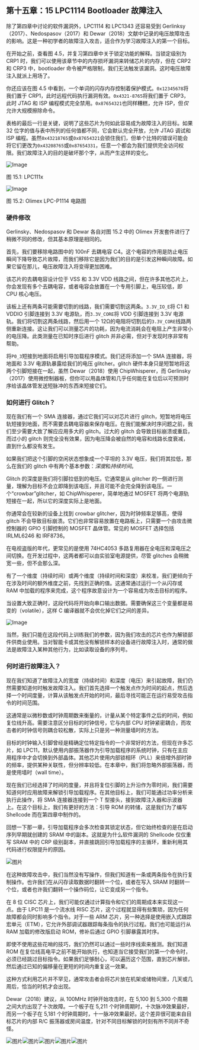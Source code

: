 ## 第十五章：**15  LPC1114 Bootloader 故障注入**

除了第四章中讨论的软件漏洞外，LPC1114 和 LPC1343 还容易受到 Gerlinksy（2017）、Nedospasov（2017）和 Dewar（2018）文献中记录的电压故障攻击的影响。这是一种初学者的故障注入攻击，适合作为学习故障注入的第一个目标。

在开始之前，查看图 4.5，并复习第四章中关于锁定功能的解释。当锁定级别为 CRP1 时，我们可以使用该章节中的内存损坏漏洞来转储芯片的内存，但在 CRP2 和 CRP3 中，bootloader 命令被严格限制，我们无法触发该漏洞。这时电压故障注入就派上用场了。

你还应该在图 4.5 中看到，一个单词的闪存内存控制着保护模式。`0x12345678`将我们置于 CRP1，此时远程代码执行漏洞有效。`0x4321-8765`将我们置于 CRP3，此时 JTAG 和 ISP 编程模式完全禁用。`0x87654321`也同样糟糕，允许 ISP，但*仅*允许大规模擦除命令。

表格的最后一行是关键，说明了这些芯片为何如此容易成为故障注入的目标。如果 32 位字的值与表中所列的任何值都不同，它会默认完全开放，允许 JTAG 调试和 ISP 编程。虽然`0x43218765`或`0x87654321`会锁住我们，但单个比特的错误可能会将它们更改为`0x43208765`或`0x87654331`，任意一个都会为我们提供完全访问权限。我们故障注入的目的是破坏那个字，从而产生这样的变化。

![Image](img/f0144-01.jpg)

图 15.1: LPC111x

![Image](img/f0145-01.jpg)

图 15.2: Olimex LPC-P1114 电路图

### **硬件修改**

Gerlinsky、Nedospasov 和 Dewar 各自对图 15.2 中的 Olimex 开发套件进行了稍微不同的修改，但其基本原理是相同的。

首先，我们要移除电路图中的 100nF 去耦电容 C4。这个电容的作用是防止电压瞬间下降导致芯片故障，而我们移除它是因为我们的目的是引发这种瞬间故障。如果它留在那儿，电压故障注入将变得更加困难。

该芯片的去耦电容设计位于 VSS 和 3.3V VDD 线路之间，但在许多其他芯片上，你会发现有多个去耦电容，或者电容会放置在一个专用引脚上，电压较低，即 CPU 核心电压。

该板上还有两条可能需要切割的线路，我们需要切割这两条。`3.3V_IO_E`将 C1 和 VDDIO 引脚连接到 3.3V 电源轨，而`3.3V_CORE`将 VDD 引脚连接到 3.3V 电源轨。我们将切割这两条线路，然后用一个 12Ω的电阻将切割后的`3.3V_CORE`线路两侧重新连接。这让我们可以测量芯片的功耗，因为电流消耗会在电阻上产生非常小的电压降。此类测量在已知时序后进行 glitch 并非必需，但对于发现时序非常有帮助。

将`P0_3`短接到地面将启用引导加载程序模式。我们还将添加一个 SMA 连接器，将地面和 3.3V 电源轨暴露给我们的电压 glitcher。glitch 硬件本身只是短暂地将这两个引脚短接在一起，虽然 Dewar（2018）使用 ChipWhisperer，而 Gerlinsky（2017）使用微控制器板，但你可以用晶体管和几乎任何能在复位后以可预测时序给该晶体管发送短脉冲的东西来短接它们。

### **如何进行 Glitch？**

现在我们有一个 SMA 连接器，通过它我们可以对芯片进行 glitch，短暂地将电压轨短接到地面，而不需要去耦电容器来保存电压。在我们能解决时序问题之前，我们至少需要大致了解应应用多大的 glitch。过大的 glitch 会导致目标崩溃或重启，而过小的 glitch 则完全没有效果，因为电压降会被自然的电容和线路长度衰减，直到什么都没有发生。

如果我们把这个引脚的空闲状态想象成一个平坦的 3.3V 电压，我们将其拉低，那么在我们的 glitch 中有两个基本参数：*深度*和*持续时间*。

Glitch 的深度是我们将引脚拉低到的电压。它通常是从 glitcher 的一侧进行测量，理解为目标不会立即降到该电压，并且可能不会完全降到该电压。一个“crowbar”glitcher，如 ChipWhisperer，简单地通过 MOSFET 将两个电源轨短接在一起，所以它的深度实际上是地面。

你通常会在较新的设备上找到 crowbar glitcher，因为时钟频率足够高，使得 glitch 不会导致目标崩溃。它们也非常容易放置在电路板上，只需要一个由攻击微控制器的 GPIO 引脚控制的 MOSFET 晶体管。常见的 MOSFET 选择包括 IRLML6246 和 IRF8736。

在电视盗版的年代，更常见的是使用 74HC4053 多路复用器在全电压和深电压之间切换。在开发过程中，这两者都可以由实验室电源提供，尽管 glitches 会稍微宽一些，但不会那么深。

有了一个维度（持续时间）或两个维度（持续时间和深度）来校准，我们更倾向于在涉及时间的额外维度之前，先找到正确的值。这通常通过运行一个从闪存或 RAM 中加载的程序来完成，这个程序故意设计为一个容易成为攻击目标的程序。

当设置大致正确时，这段代码将开始向串口输出数据。需要确保这三个变量都是易变的（volatile），这样 C 编译器就不会优化掉它们之间的差异。

![Image](img/f0148-01.jpg)

当然，我们只能在这段代码上训练我们的参数，因为我们攻击的芯片也作为解锁部件供商业使用。当对智能卡或其他没有解锁样本的设备进行故障注入时，通常的做法是故障注入某种其他行为，比如读取设备的序列号。

### **何时进行故障注入？**

现在我们知道了故障注入的宽度（持续时间）和深度（电压）来引起故障，我们仍然需要知道何时触发故障注入。我们首先选择一个触发点作为时间的起点，然后选择一个时间度量，计算从该触发点开始的时间，最后寻找可能正在运行易受攻击指令的时间范围。

这通常是以微秒数或时钟周期数来衡量的，计量从某个特定事件之后的时间，例如复位线升高。需要注意区分目标的时钟信号，它与内部 CPU 时钟紧密耦合，而攻击者的时钟信号则耦合较松散，实际上只是另一种测量墙时的方法。

目标的时钟输入引脚曾经是精确定位特定指令的一个非常好的方法，但现在许多芯片，如 LPC11，默认使用内部振荡器作为引导加载程序的系统时钟，只有在主应用程序中才会切换到外部晶体。其他芯片使用内部锁相环（PLL）来倍增外部时钟的频率，提供某种关联性，但分辨率较低。在本章中，我们将忽略外部振荡器，而是使用墙时（wall time）。

现在我们已经选择了时间的度量，并且将复位引脚的上升沿作为零时间，我们需要知道何时应用故障来解锁引导加载程序。在其他目标上，我们可能通过功率分析来执行此操作，将 SMA 连接器连接到一个 T 型接头，接到故障注入器和示波器上。在这个目标上，我们有更好的方法：引导 ROM 的转储，这是我们为了编写 Shellcode 而在第四章中制作的。

回想一下那一章，引导加载程序会多次检查其锁定状态，但它始终检查的是在启动序列早期就创建的 SRAM 中的副本。这就是为什么软件漏洞的 Shellcode 仅仅重写 SRAM 中的 CRP 级别副本，并直接跳回引导加载程序的主循环，重新利用其代码进行权限提升的原因。

![图片](img/f0149-01.jpg)

在这种故障攻击中，我们当然没有写操作，但我们知道有一条或两条指令在执行复制操作。也许我们在从闪存读取数据时翻转一个位，或者在写入 SRAM 时翻转一个位，或者也许我们翻转一个操作码位，让它变成另一个指令。

在 8 位 CISC 芯片上，我们可能仅通过计算指令和它们的周期成本来实现这一点。由于 LPC11 是一个流水线 RISC 芯片，这个过程就显得有些繁琐，因为任何故障都会同时影响多个指令。对于一些 ARM 芯片，另一种选择是使用嵌入式跟踪宏单元（ETM），它允许外部调试器跟踪每条指令的执行过程。我们也可能运行从 RAM 加载的修改版启动 ROM，修补后通过 GPIO 引脚暴露其时序。

即使不使用这些花哨的技巧，我们仍然可以通过一些时序线索来推测。我们知道 ROM 在复位线高电平之前不能开始执行，也知道当它接受我们的第一个命令时，必须已经跳过目标指令。如果我们足够耐心，可以遍历这个范围，直到芯片解锁，然后通过已知的偏移量在更短的时间内重复这一效果。

这种方式利用芯片并不罕见，通常攻击者会将芯片放在机架或储物间里，几天或几周后，恰当的时机才会出现。

Dewar（2018）建议，从 100MHz 时钟开始攻击时，在 5,100 到 5,300 个周期之间大约出现了十次故障。一个板子在 5,211 个时钟周期时，十次脉冲效果最好，而另一个板子在 5,181 个时钟周期时，十一脉冲效果最好。这个差异很可能来自目标芯片的内部 R/C 振荡器或房间温度，针对不同目标解锁的时刻有所不同并不奇怪。

![图片](img/f0151-01.jpg)![图片](img/f0152-01.jpg)![图片](img/f0153-01.jpg)![图片](img/f0154-01.jpg)![图片](img/f0155-01.jpg)
